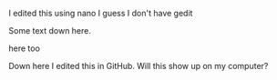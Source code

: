I edited this using nano
I guess I don't have gedit










Some text down here.









here too






Down here I edited  this in GitHub. Will this show up on my computer?
